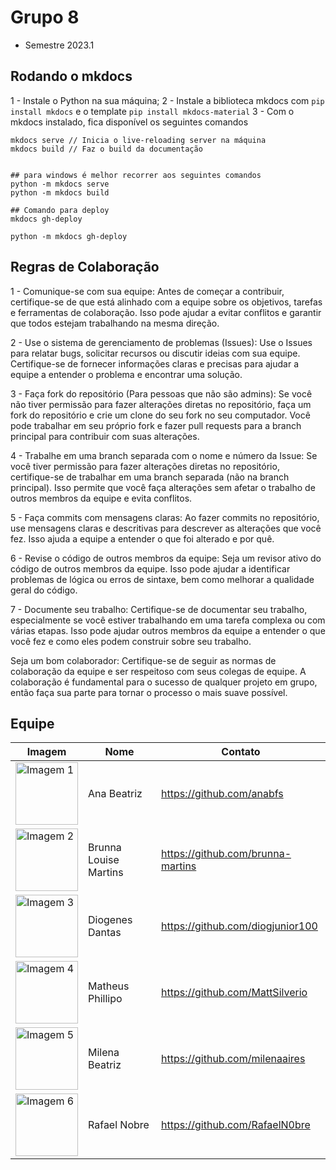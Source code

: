 # Grupo 8 
- Semestre 2023.1

## Rodando o mkdocs 
1 - Instale o Python na sua máquina;
2 - Instale a biblioteca mkdocs com `pip install mkdocs` e o template `pip install mkdocs-material`
3 - Com o mkdocs instalado, fica disponível os seguintes comandos
```
mkdocs serve // Inicia o live-reloading server na máquina
mkdocs build // Faz o build da documentação


## para windows é melhor recorrer aos seguintes comandos
python -m mkdocs serve
python -m mkdocs build

## Comando para deploy
mkdocs gh-deploy

python -m mkdocs gh-deploy
```

## Regras de Colaboração
1 - Comunique-se com sua equipe: Antes de começar a contribuir, certifique-se de que está alinhado com a equipe sobre os objetivos, tarefas e ferramentas de colaboração. Isso pode ajudar a evitar conflitos e garantir que todos estejam trabalhando na mesma direção.

2 - Use o sistema de gerenciamento de problemas (Issues): Use o Issues para relatar bugs, solicitar recursos ou discutir ideias com sua equipe. Certifique-se de fornecer informações claras e precisas para ajudar a equipe a entender o problema e encontrar uma solução.

3 - Faça fork do repositório (Para pessoas que não são admins): Se você não tiver permissão para fazer alterações diretas no repositório, faça um fork do repositório e crie um clone do seu fork no seu computador. Você pode trabalhar em seu próprio fork e fazer pull requests para a branch principal para contribuir com suas alterações.

4 - Trabalhe em uma branch separada com o nome e número da Issue: Se você tiver permissão para fazer alterações diretas no repositório, certifique-se de trabalhar em uma branch separada (não na branch principal). Isso permite que você faça alterações sem afetar o trabalho de outros membros da equipe e evita conflitos.

5 - Faça commits com mensagens claras: Ao fazer commits no repositório, use mensagens claras e descritivas para descrever as alterações que você fez. Isso ajuda a equipe a entender o que foi alterado e por quê.

6 - Revise o código de outros membros da equipe: Seja um revisor ativo do código de outros membros da equipe. Isso pode ajudar a identificar problemas de lógica ou erros de sintaxe, bem como melhorar a qualidade geral do código.

7 - Documente seu trabalho: Certifique-se de documentar seu trabalho, especialmente se você estiver trabalhando em uma tarefa complexa ou com várias etapas. Isso pode ajudar outros membros da equipe a entender o que você fez e como eles podem construir sobre seu trabalho.

Seja um bom colaborador: Certifique-se de seguir as normas de colaboração da equipe e ser respeitoso com seus colegas de equipe. A colaboração é fundamental para o sucesso de qualquer projeto em grupo, então faça sua parte para tornar o processo o mais suave possível.


## Equipe
| Imagem | Nome | Contato |
| --- | --- | --- |
| <img src="https://avatars.githubusercontent.com/u/88213483?v=4" alt="Imagem 1" width="100" height="100"/> | Ana Beatriz | https://github.com/anabfs |
| <img src="https://avatars.githubusercontent.com/u/98557500?v=4" alt="Imagem 2" width="100" height="100"/> | Brunna Louise Martins | https://github.com/brunna-martins |
| <img src="https://avatars.githubusercontent.com/u/40612642?v=4" alt="Imagem 3" width="100" height="100"/> | Diogenes Dantas | https://github.com/diogjunior100 |
| <img src="https://avatars.githubusercontent.com/u/18178688?v=4" alt="Imagem 4" width="100" height="100"/> | Matheus Phillipo | https://github.com/MattSilverio |
| <img src="https://avatars.githubusercontent.com/u/97989639?v=4" alt="Imagem 5" width="100" height="100"/> | Milena Beatriz | https://github.com/milenaaires |
| <img src="https://avatars.githubusercontent.com/u/71106783?v=4" alt="Imagem 6" width="100" height="100"/> | Rafael Nobre | https://github.com/RafaelN0bre |
